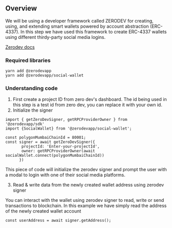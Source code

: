 ## Overview

We will be using a developer framework called ZERODEV for creating, using, and extending smart wallets powered by account abstraction (ERC-4337).
In this step we have used this framework to create ERC-4337 wallets using different thirdy-party social media logins.

[Zerodev docs](https://docs.zerodev.app/)

### Required libraries

```
yarn add @zerodevapp
yarn add @zerodevapp/social-wallet
```

### Understanding code

1. First create a project ID from zero dev's dashboard. The id being used in this step is a test id from zero dev, you can replace it with your own id.
2. Initialize the signer

```
import { getZeroDevSigner, getRPCProviderOwner } from '@zerodevapp/sdk'
import {SocialWallet} from '@zerodevapp/social-wallet';

const polygonMumbaiChainId = 80001;
const signer = await getZeroDevSigner({
       projectId: 'Enter-your-projectId',
       owner: getRPCProviderOwner(await socialWallet.connect(polygonMumbaiChainId))
      })
```

This piece of code will initialize the zerodev signer and prompt the user with a modal to login with one of their social media platforms.

3. Read & write data from the newly created wallet address using zerodev signer

You can interact with the wallet using zerodev signer to read, write or send transactions to blockchain. In this example we have simply read the address of the newly created wallet account

```
const userAddress = await signer.getAddress();
```
